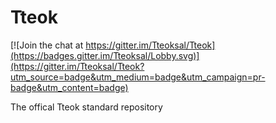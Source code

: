 # Tteok

[![Join the chat at https://gitter.im/Tteoksal/Tteok](https://badges.gitter.im/Tteoksal/Lobby.svg)](https://gitter.im/Tteoksal/Tteok?utm_source=badge&utm_medium=badge&utm_campaign=pr-badge&utm_content=badge)

The offical Tteok standard repository
